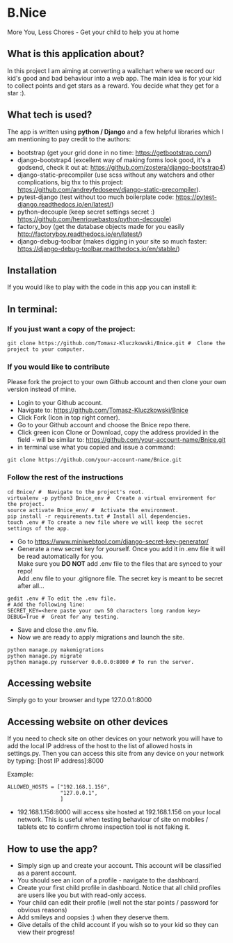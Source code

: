 # B.Nice

More You, Less Chores - Get your child to help you at home

## What is this application about?

In this project I am aiming at converting a wallchart where we record our kid's good and bad behaviour into a web app.
The main idea is for your kid to collect points and get stars as a reward. You decide what they get for a star :).

## What tech is used?

The app is written using **python / Django** and a few helpful libraries which I am mentioning to pay credit to the authors:
- bootstrap (get your grid done in no time: <https://getbootstrap.com/>)
- django-bootstrap4 (excellent way of making forms look good, it's a godsend, check it out at: <https://github.com/zostera/django-bootstrap4>)
- django-static-precompiler (use scss without any watchers and other complications, big thx to this project: <https://github.com/andreyfedoseev/django-static-precompiler>).
- pytest-django (test without too much boilerplate code: <https://pytest-django.readthedocs.io/en/latest/>)
- python-decouple (keep secret settings secret :) <https://github.com/henriquebastos/python-decouple>)
- factory_boy (get the database objects made for you easily <http://factoryboy.readthedocs.io/en/latest/>)
- django-debug-toolbar (makes digging in your site so much faster: <https://django-debug-toolbar.readthedocs.io/en/stable/>)

## Installation

If you would like to play with the code in this app you can install it:

In terminal:
------------

### If you just want a copy of the project:
```
git clone https://github.com/Tomasz-Kluczkowski/Bnice.git #  Clone the project to your computer.
```
### If you would like to contribute 

Please fork the project to your own Github account and then clone your own version instead of mine.
- Login to your Github account.
- Navigate to:
<https://github.com/Tomasz-Kluczkowski/Bnice>
- Click Fork (Icon in top right corner). 
- Go to your Github account and choose the Bnice repo there.
- Click green icon Clone or Download, copy the address provided in the field - will be similar to: <https://github.com/your-account-name/Bnice.git>
- in terminal use what you copied and issue a command:
```
git clone https://github.com/your-account-name/Bnice.git
```

### Follow the rest of the instructions

```
cd Bnice/ #  Navigate to the project's root.
virtualenv -p python3 Bnice_env #  Create a virtual environment for the project.
source activate Bnice_env/ #  Activate the environment.
pip install -r requirements.txt # Install all dependencies.
touch .env # To create a new file where we will keep the secret settings of the app.
```
- Go to <https://www.miniwebtool.com/django-secret-key-generator/>
- Generate a new secret key for yourself. Once you add it in .env file it will be read automatically for you.<br>
Make sure you **DO NOT** add .env file to the files that are synced to your repo!<br>
Add .env file to your .gitignore file.
The secret key is meant to be secret after all...
```
gedit .env # To edit the .env file.
# Add the following line:
SECRET_KEY=<here paste your own 50 characters long random key>
DEBUG=True #  Great for any testing.
```
- Save and close the .env file.
- Now we are ready to apply migrations and launch the site.
```
python manage.py makemigrations
python manage.py migrate
python manage.py runserver 0.0.0.0:8000 # To run the server.
```
## Accessing website

Simply go to your browser and type 127.0.0.1:8000

## Accessing website on other devices

If you need to check site on other devices on your network you will have to add the local IP address of the host to the list of allowed hosts in settings.py.
Then you can access this site from any device on your network by typing: [host IP address]:8000

Example:
```
ALLOWED_HOSTS = ["192.168.1.156",
                 "127.0.0.1",
                 ]
```
- 192.168.1.156:8000 will access site hosted at 192.168.1.156 on your local network.
This is useful when testing behaviour of site on mobiles / tablets etc to confirm chrome inspection tool is not faking it.

## How to use the app?

- Simply sign up and create your account. This account will be classified as a parent account.
- You should see an icon of a profile - navigate to the dashboard.
- Create your first child profile in dashboard. Notice that all child profiles are users like you but with read-only access.
- Your child can edit their profile (well not the star points / password for obvious reasons)
- Add smileys and oopsies :) when they deserve them.
- Give details of the child account if you wish so to your kid so they can view their progress!


